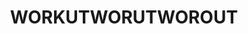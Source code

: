 ---
ee_id: '4491'
site: '1'
type: '2'
url: 2020-004-workutworutworout
title: WORKUTWORUTWOROUT
year: '2020'
display_year: '2020'
medium: IQDemy Premium UV ink on IKEA LINNMON table tops
dims: 78.75 x 94.5
pitch:
ps:
live_url:
related:
youtube:
related_code:
imgs: workutworutworout-2020-004-db-ih--D6cD.jpg
subheading:
download:
add_credit:
add_credits:
commission:
layout: things-i-made
---